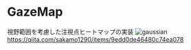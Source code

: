 # GazeMap
視野範囲を考慮した注視点ヒートマップの実装
![gaussian](https://user-images.githubusercontent.com/54880950/89984978-400ce680-dcb5-11ea-82c2-b38394d78876.gif)
https://qiita.com/sakamo1290/items/9edd0de46480c74ea078
